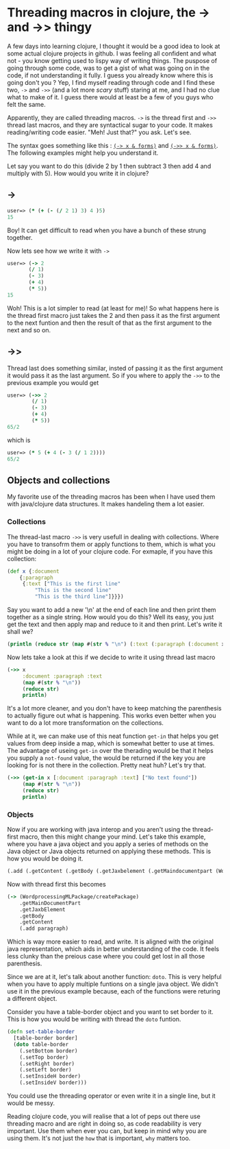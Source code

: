 # Threading macros in clojure, the -> and ->> thingy

A few days into learning clojure, I thought it would be a good idea to look at some actual clojure projects in github. I was feeling all confident and what not - you know getting used to lispy way of writing things. The puspose of going through some code, was to get a gist of what was going on in the code, if not understanding it fully. I guess you already know where this is going don't you ? Yep, I find myself reading through code and I find these two, `->` and `->>` (and a lot more *scary* stuff) staring at me, and I had no clue what to make of it. I guess there would at least be a few of you guys who felt the same.

Apparently, they are called threading macros. `->` is the thread first and `->>` thread last macros, and they are syntactical sugar to your code. It makes reading/writing code easier. "Meh! Just that?" you ask. Let's see.

The syntax goes something like this : [`(-> x & forms)`](http://clojuredocs.org/clojure.core/-%3E) and [`(->> x & forms)`](http://clojuredocs.org/clojure.core/-%3E%3E). The following examples might help you understand it.

Let say you want to do this (divide 2 by 1 then subtract 3 then add 4 and multiply with 5). How would you write it in clojure?

## ->
```clojure
user=> (* (+ (- (/ 2 1) 3) 4 )5)
15
```
Boy! It can get difficult to read when you have a bunch of these strung together.

Now lets see how we write it with `->`

```clojure
user=> (-> 2
	   (/ 1)
	   (- 3)
	   (+ 4)
	   (* 5))
15
```
Woh! This is a lot simpler to read (at least for me)! So what happens here is the thread first macro just takes the 2 and then pass it as the first argument to the next funtion and then the result of that as the first argument to the next and so on.

## ->>
Thread last does something similar, insted of passing it as the first argument it would pass it as the last argument. So if you where to apply the `->>` to the previous example you would get
```clojure
user=> (->> 2
	    (/ 1)
	    (- 3)
	    (+ 4)
	    (* 5))
65/2
```
which is
```clojure
user=> (* 5 (+ 4 (- 3 (/ 1 2))))
65/2
```

## Objects and collections
My favorite use of the threading macros has been when I have used them with java/clojure data structures. It makes handeling them a lot easier.

### Collections
The thread-last macro `->>` is very usefull in dealing with collections. Where you have to transofrm them or apply functions to them, which is what you might be doing in a lot of your clojure code.
For exmaple, if you have this collection:
```clojure
(def x {:document
	{:paragraph
	 {:text ["This is the first line"
	 	 "This is the second line"
		 "This is the third line"]}}})
```
Say you want to add a new '\n' at the end of each line and then print them together as a single string. How would you do this? Well its easy, you just get the text and then apply map and reduce to it and then print. Let's write it shall we?
```clojure
(println (reduce str (map #(str % "\n") (:text (:paragraph (:document x))))))
```
Now lets take a look at this if we decide to write it using thread last macro
```clojure
(->> x
     :document :paragraph :text
     (map #(str % "\n"))
     (reduce str)
     println)
```
It's a lot more cleaner, and you don't have to keep matching the parenthesis to actually figure out what is happening. This works even better when you want to do a lot more transformation on the collections.

While at it, we can make use of this neat function `get-in` that helps you get values from deep inside a map, which is somewhat better to use at times. The advantage of useing `get-in` over the therading would be that it helps you supply a `not-found` value, the would be returned if the key you are looking for is not there in the collection. Pretty neat huh? Let's try that.
```clojure
(->> (get-in x [:document :paragraph :text] ["No text found"])
     (map #(str % "\n"))
     (reduce str)
     println)
```


### Objects
Now if you are working with java interop and you aren't using the thread-first macro, then this might change your mind.
Let's take this example, where you have a java object and you apply a series of methods on the Java object or Java objects returned on applying these methods. This is how you would be doing it.
```clojure
(.add (.getContent (.getBody (.getJaxbelement (.getMaindocumentpart (Wordprocessingmlpackage/createPackage)))) paragraph)
```
Now with thread first this becomes
```clojure
(-> (WordprocessingMLPackage/createPackage)
    .getMainDocumentPart
    .getJaxbElement
    .getBody
    .getContent
    (.add paragraph)
```
Which is way more easier to read, and write. It is aligned with the original java representation, which aids in better understanding of the code. It feels less clunky than the preious case where you could get lost in all those parenthesis.

Since we are at it, let's talk about another function: `doto`. This is very helpful when you have to apply multiple funtions on a single java object. We didn't use it in the previous example because, each of the functions were returing a different object.

Consider you have a table-border object and you want to set border to it. This is how you would be writing with thread the `doto` funtion.
```clojure
(defn set-table-border
  [table-border border]
  (doto table-border
    (.setBottom border)
    (.setTop border)
    (.setRight border)
    (.setLeft border)
    (.setInsideH border)
    (.setInsideV border)))
```
You could use the threading operator or even write it in a single line, but it would be messy.

Reading clojure code, you will realise that a lot of peps out there use threading macro and are right in doing so, as code readability is very important. Use them when ever you can, but keep in mind why you are using them. It's not just the `how` that is important, `why` matters too.
